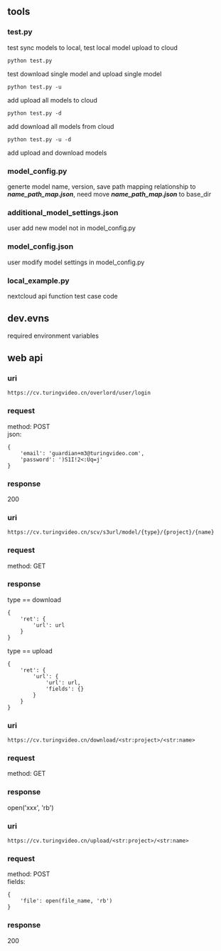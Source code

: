 ## tools

### test.py
test sync models to local, test local model upload to cloud  
```
python test.py
```  
test download single model and upload single model  
```
python test.py -u
```  
add upload all models to cloud  
```
python test.py -d
```  
add download all models from cloud  
```
python test.py -u -d
```  
add upload and download models  

### model_config.py
generte model name, version, save path mapping relationship to ***name_path_map.json***, need move ***name_path_map.json*** to base_dir  

### additional_model_settings.json
user add new model not in model_config.py  

### model_config.json
user modify model settings in model_config.py  

### local_example.py
nextcloud api function test case code  


## dev.evns
required environment variables  


## web api
### uri
```
https://cv.turingvideo.cn/overlord/user/login
```
### request
method: POST  
json:  
``` 
{
    'email': 'guardian+m3@turingvideo.com',
    'password': ')S1I!2<:Uq=j'
}
```
### response
200  

### uri
```
https://cv.turingvideo.cn/scv/s3url/model/{type}/{project}/{name}
```
### request
method: GET  
### response
type == download  
```
{
    'ret': {
        'url': url
    }
}
```
type == upload  
```
{
    'ret': {
        'url': {
            'url': url,
            'fields': {}
        }
    }
}
```

### uri
```
https://cv.turingvideo.cn/download/<str:project>/<str:name>
```
### request
method: GET  
### response
open('xxx', 'rb')  

### uri
```
https://cv.turingvideo.cn/upload/<str:project>/<str:name>
```
### request
method: POST  
fields:  
```
{
    'file': open(file_name, 'rb')
}
```
### response
200
